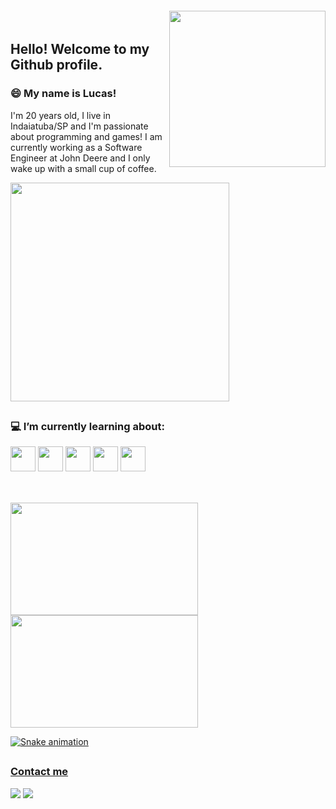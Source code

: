<img align="right" width="250px" style="margin-top:-20px" src="https://user-images.githubusercontent.com/81271882/186272520-3f652620-456f-4b52-947b-ed1367d4b178.png">


## Hello! Welcome to my Github profile.
### 😄 My name is Lucas!
I'm 20 years old, I live in Indaiatuba/SP and I'm passionate about programming and games! I am currently working as a Software Engineer at John Deere and I only wake up with a small cup of coffee.
<p align="left">
  <img src="https://c.tenor.com/9M4hj9VGMkwAAAAC/breakfast-of-champions.gif" width="350">
</p>

##

### 💻 I’m currently learning about:

<img src="https://cdn.jsdelivr.net/gh/devicons/devicon/icons/azure/azure-original.svg" width="40" height="40"/> <img src="https://cdn.jsdelivr.net/gh/devicons/devicon/icons/amazonwebservices/amazonwebservices-original.svg" width="40" height="40"/> <img src="https://cdn.jsdelivr.net/gh/devicons/devicon/icons/terraform/terraform-original.svg" width="40" height="40"/> <img src="https://cdn.jsdelivr.net/gh/devicons/devicon/icons/react/react-original.svg" width="40" height="40"/> <img src="https://cdn.jsdelivr.net/gh/devicons/devicon/icons/figma/figma-original.svg" width="40" height="40"/>
##
<br>
<div>
<a href="https://github.com/OHackmann">
<img height="180em" width="300em" src="https://github-readme-stats.vercel.app/api/top-langs/?username=OHackmann&layout=compact&langs_count=7&theme=github_dark"/>
<img height="180em" width="300em" src="https://github-readme-stats.vercel.app/api?username=OHackmann&show_icons=true&theme=github_dark&include_all_commits=true&count_private=true"/>
</div>

![Snake animation](https://github.com/OHackmann/ohackmann/blob/output/github-contribution-grid-snake.svg)
##
### Contact me
<div>
<a href = "mailto:hackmann657@gmail.com"><img src="https://img.shields.io/badge/Gmail-D14836?style=for-the-badge&logo=gmail&logoColor=white" target="_blank"></a>
<a href="https://www.linkedin.com/in/ohackmann/" target="_blank"><img src="https://img.shields.io/badge/-LinkedIn-%230077B5?style=for-the-badge&logo=linkedin&logoColor=white" target="_blank"></a>   
</div>
          
